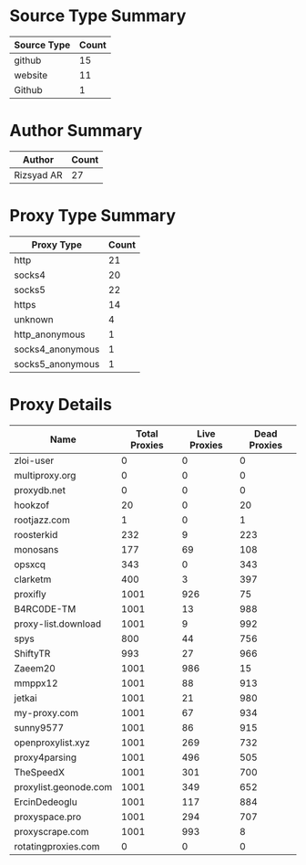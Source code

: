 # Source Type Summary

| Source Type | Count |
|-------------|-------|
| github | 15 |
| website | 11 |
| Github | 1 |


# Author Summary

| Author | Count |
|--------|-------|
| Rizsyad AR | 27 |


# Proxy Type Summary

| Proxy Type | Count |
|------------|-------|
| http | 21 |
| socks4 | 20 |
| socks5 | 22 |
| https | 14 |
| unknown | 4 |
| http_anonymous | 1 |
| socks4_anonymous | 1 |
| socks5_anonymous | 1 |


# Proxy Details

| Name | Total Proxies | Live Proxies | Dead Proxies |
|------|---------------|--------------|---------------|
| zloi-user | 0 | 0 | 0 |
| multiproxy.org | 0 | 0 | 0 |
| proxydb.net | 0 | 0 | 0 |
| hookzof | 20 | 0 | 20 |
| rootjazz.com | 1 | 0 | 1 |
| roosterkid | 232 | 9 | 223 |
| monosans | 177 | 69 | 108 |
| opsxcq | 343 | 0 | 343 |
| clarketm | 400 | 3 | 397 |
| proxifly | 1001 | 926 | 75 |
| B4RC0DE-TM | 1001 | 13 | 988 |
| proxy-list.download | 1001 | 9 | 992 |
| spys | 800 | 44 | 756 |
| ShiftyTR | 993 | 27 | 966 |
| Zaeem20 | 1001 | 986 | 15 |
| mmppx12 | 1001 | 88 | 913 |
| jetkai | 1001 | 21 | 980 |
| my-proxy.com | 1001 | 67 | 934 |
| sunny9577 | 1001 | 86 | 915 |
| openproxylist.xyz | 1001 | 269 | 732 |
| proxy4parsing | 1001 | 496 | 505 |
| TheSpeedX | 1001 | 301 | 700 |
| proxylist.geonode.com | 1001 | 349 | 652 |
| ErcinDedeoglu | 1001 | 117 | 884 |
| proxyspace.pro | 1001 | 294 | 707 |
| proxyscrape.com | 1001 | 993 | 8 |
| rotatingproxies.com | 0 | 0 | 0 |

